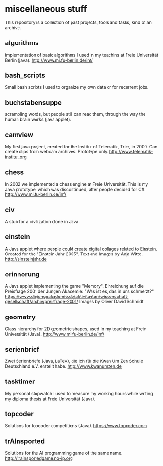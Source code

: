 # miscellaneous stuff
This repository is a collection of past projects, tools and tasks, kind of an archive.

## algorithms
implementation of basic algorithms I used in my teachins at Freie Universität Berlin (java). 
http://www.mi.fu-berlin.de/inf/

## bash_scripts
Small bash scripts I used to organize my own data or for recurrent jobs.

## buchstabensuppe
scrambling words, but people still can read them, through the way the human brain works (java applet).

## camview
My first java project, created for the Institut of Telematik, Trier, in 2000.
Can create clips from webcam archives. Prototype only. 
http://www.telematik-institut.org

## chess
In 2002 we implemented a chess engine at Freie Universität. 
This is my Java prototype, which was discontinued, after people decided for C#.
http://www.mi.fu-berlin.de/inf/

## civ
A stub for a civilization clone in Java.

## einstein
A Java applet where people could create digital collages related to Einstein.
Created for the "Einstein Jahr 2005". Text and Images by Anja Witte.
http://einsteinjahr.de

## erinnerung
A Java applet implementing the game "Memory". Einreichung auf die Preisfrage 2001 der Jungen Akademie:
"Was ist es, das in uns schmerzt?" https://www.diejungeakademie.de/aktivitaeten/wissenschaft-gesellschaft/archiv/preisfrage-2001/
Images by Oliver David Schmidt

## geometry
Class hierarchy for 2D geometric shapes, used in my teaching at Freie Universität (Java).
http://www.mi.fu-berlin.de/inf/

## serienbrief
Zwei Serienbriefe (Java, LaTeX), die ich für die Kwan Um Zen Schule Deutschland e.V. erstellt habe. http://www.kwanumzen.de

## tasktimer
My personal stopwatch I used to measure my working hours while writing my diploma thesis at Freie Universität (Java).

## topcoder
Solutions for topcoder competitions (Java). https://www.topcoder.com

## trAInsported
Solutions for the AI programming game of the same name. http://trainsportedgame.no-ip.org


